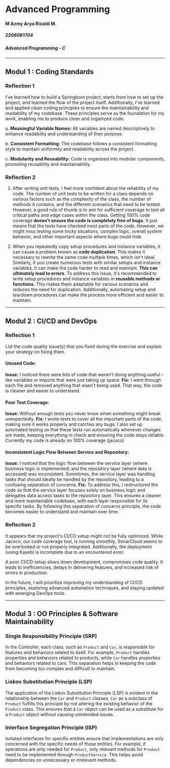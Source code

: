 # Advanced Programming

#### M Azmy Arya Rizaldi M.
##### 2206081704
##### Advanced Programming - C

---

## Modul 1 : Coding Standards

### Reflection 1

I've learned how to build a Springboot project, starts from how to set up the project, and learned the flow of the project itself. Additionally, I've learned and applied clean coding principles to ensure the maintainability and readability of my codebase. These principles serve as the foundation for my work, enabling me to produce clean and organized code.

a. **Meaningful Variable Names:** All variables are named descriptively to enhance readability and understanding of their purpose.

b. **Consistent Formatting:** The codebase follows a consistent formatting style to maintain uniformity and readability across the project.

c. **Modularity and Reusability:** Code is organized into modular components, promoting reusability and maintainability.

### Reflection 2
1. After writing unit tests, I feel more confident about the reliability of my code. The number of unit tests to be written for a class depends on various factors such as the complexity of the class, the number of methods it contains, and the different scenarios that need to be tested. However, a good rule of thumb is to aim for sufficient coverage to test all critical paths and edge cases within the class.
   Getting 100% code coverage **doesn't ensure the code is completely free of bugs.** It just means that the tests have checked most parts of the code. However, we might miss testing some tricky situations, complex logic, overall system behavior, and other important aspects where bugs could hide.

2. When you repeatedly copy setup procedures and instance variables, it can cause a problem known as **code duplication**. This makes it necessary to rewrite the same code multiple times, which isn't ideal.
   Similarly, if you create numerous tests with similar setups and instance variables, it can make the code harder to read and maintain. **This can ultimately lead to errors.**
   To address this issue, it's recommended to write setup procedures and instance variables in **reusable methods or functions.** This makes them adaptable for various scenarios and reduces the need for duplication. Additionally, automating setup and teardown procedures can make the process more efficient and easier to maintain.

---

## Modul 2 : CI/CD and DevOps

### Reflection 1

List the code quality issue(s) that you fixed during the exercise and explain your strategy on fixing them.

#### **Unused Code:**
**Issue:** I noticed there were bits of code that weren't doing anything useful – like variables or imports that were just taking up space.
**Fix:** I went through each file and removed anything that wasn't being used. That way, the code is cleaner and easier to understand.

#### **Poor Test Coverage:**
**Issue:** Without enough tests you never know when something might break unexpectedly.
**Fix:** I wrote tests to cover all the important parts of the code, making sure it works properly and catches any bugs. I also set up automated testing so that these tests run automatically whenever changes are made, keeping everything in check and ensuring the code stays reliable. Currently my code is already on 100% coverage (jacoco)

#### **Inconsistent Logic Flow Between Service and Repository:**
**Issue:** I noticed that the logic flow between the service layer (where business logic is implemented) and the repository layer (where data is accessed) was inconsistent. Sometimes, the service layer was handling tasks that should ideally be handled by the repository, leading to a confusing separation of concerns.
**Fix:** To address this, I restructured the code so that the service layer focuses solely on business logic and delegates data access tasks to the repository layer. This ensures a cleaner and more maintainable codebase, with each layer responsible for its specific tasks. By following this separation of concerns principle, the code becomes easier to understand and maintain over time.

### Reflection 2

It appears that my project's CI/CD setup might not be fully optimized. While Jacoco, our code coverage tool, is running smoothly, SonarCloud seems to be overlooked or not properly integrated. Additionally, the deployment (using Kayeb) is incomplete due to an encountered error.

A poor CI/CD setup slows down development, compromises code quality. It leads to inefficiencies, delays in delivering features, and increased risk of errors in production.

In the future, I will prioritize improving my understanding of CI/CD principles, exploring advanced automation techniques, and staying updated with emerging DevOps tools.

---

## Modul 3 : OO Principles & Software Maintainability

### Single Responsibility Principle (SRP)
In the Controller, each class, such as `Product` and `Car`, is responsible for features and behaviors related to itself. For example, `Product` handles properties and behaviors related to products, while `Car` handles properties and behaviors related to cars. This separation helps in keeping the code from becoming too complex and difficult to maintain.

### Liskov Substitution Principle (LSP)
The application of the Liskov Substitution Principle (LSP) is evident in the relationship between the `Car` and `Product` classes. `Car` as a subclass of `Product` fulfills this principle by not altering the existing behavior of the `Product` class. This ensures that a `Car` object can be used as a substitute for a `Product` object without causing unintended issues.

### Interface Segregation Principle (ISP)
Isolated interfaces for specific entities ensure that implementations are only concerned with the specific needs of those entities. For example, if operations are only needed for `Product`, only relevant methods for `Product` need to be implemented through `ProductService`. This helps avoid dependencies on unnecessary or irrelevant methods.


